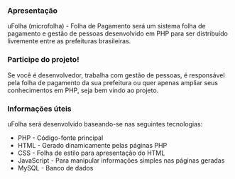 <h3>Apresentação</h3>
uFolha (microfolha) - Folha de Pagamento será um sistema folha de pagamento e gestão de pessoas desenvolvido em PHP para ser distribuído livremente entre as prefeituras brasileiras.

<h3>Participe do projeto!</h3>
Se você é desenvolvedor, trabalha com gestão de pessoas, é responsável pela folha de pagamento da sua prefeitura ou quer apenas ampliar seus conhecimentos em PHP, seja bem vindo ao projeto.

<h3>Informações úteis</h3>
uFolha será desenvolvido baseando-se nas seguintes tecnologias:
<ul>
<li>PHP - Código-fonte principal</li>
<li>HTML - Gerado dinamicamente pelas páginas PHP</li>
<li>CSS - Folha de estilo para apresentação do HTML</li>
<li>JavaScript - Para manipular informações simples nas páginas geradas</li>
<li>MySQL - Banco de dados</li>
</ul>